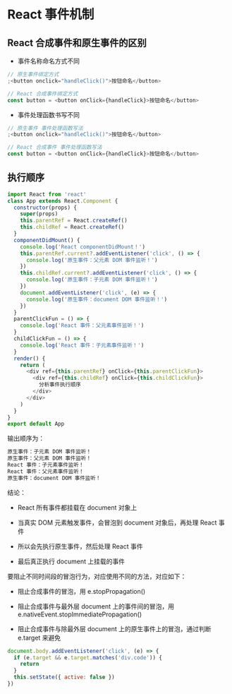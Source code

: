 # React 事件机制 [](#react事件机制)

## React 合成事件和原生事件的区别 [](#react合成事件和原生事件的区别)

- 事件名称命名方式不同

```js
// 原生事件绑定方式
;<button onclick="handleClick()">按钮命名</button>

// React 合成事件绑定方式
const button = <button onClick={handleClick}>按钮命名</button>
```

- 事件处理函数书写不同

```js
// 原生事件 事件处理函数写法
;<button onclick="handleClick()">按钮命名</button>

// React 合成事件 事件处理函数写法
const button = <button onClick={handleClick}>按钮命名</button>
```

## 执行顺序 [](#执行顺序)

```js
import React from 'react'
class App extends React.Component {
  constructor(props) {
    super(props)
    this.parentRef = React.createRef()
    this.childRef = React.createRef()
  }
  componentDidMount() {
    console.log('React componentDidMount！')
    this.parentRef.current?.addEventListener('click', () => {
      console.log('原生事件：父元素 DOM 事件监听！')
    })
    this.childRef.current?.addEventListener('click', () => {
      console.log('原生事件：子元素 DOM 事件监听！')
    })
    document.addEventListener('click', (e) => {
      console.log('原生事件：document DOM 事件监听！')
    })
  }
  parentClickFun = () => {
    console.log('React 事件：父元素事件监听！')
  }
  childClickFun = () => {
    console.log('React 事件：子元素事件监听！')
  }
  render() {
    return (
      <div ref={this.parentRef} onClick={this.parentClickFun}>
        <div ref={this.childRef} onClick={this.childClickFun}>
          分析事件执行顺序
        </div>
      </div>
    )
  }
}
export default App
```

输出顺序为：

```js
原生事件：子元素 DOM 事件监听！
原生事件：父元素 DOM 事件监听！
React 事件：子元素事件监听！
React 事件：父元素事件监听！
原生事件：document DOM 事件监听！
```

结论：

- React 所有事件都挂载在 document 对象上

- 当真实 DOM 元素触发事件，会冒泡到 document 对象后，再处理 React 事件

- 所以会先执行原生事件，然后处理 React 事件

- 最后真正执行 document 上挂载的事件

要阻止不同时间段的冒泡行为，对应使用不同的方法，对应如下：

- 阻止合成事件的冒泡，用 e.stopPropagation()

- 阻止合成事件与最外层 document 上的事件间的冒泡，用 e.nativeEvent.stopImmediatePropagation()

- 阻止合成事件与除最外层 document 上的原生事件上的冒泡，通过判断 e.target 来避免

```js
document.body.addEventListener('click', (e) => {
  if (e.target && e.target.matches('div.code')) {
    return
  }
  this.setState({ active: false })
})
```
